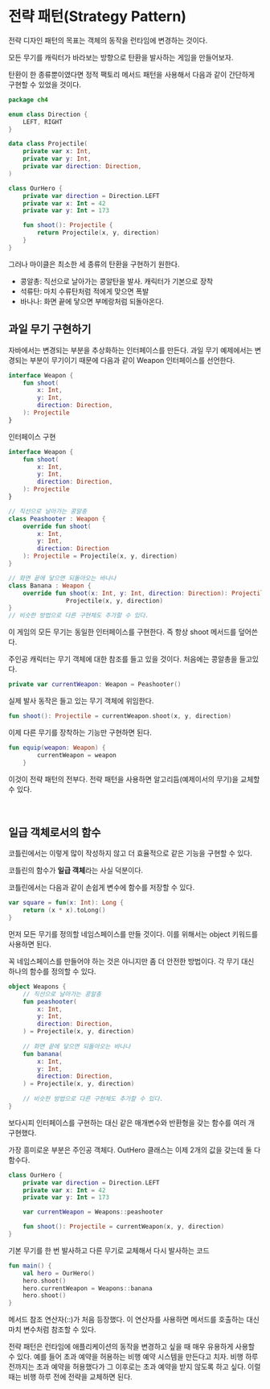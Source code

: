 # 전략 패턴(Strategy Pattern)

전략 디자인 패턴의 목표는 객체의 동작을 런타임에 변경하는 것이다.

모든 무기를 캐릭터가 바라보는 방향으로 탄환을 발사하는 게임을 만들어보자.

탄환이 한 종류뿐이였다면 정적 팩토리 메서드 패턴을 사용해서 다음과 같이 간단하게 구현할 수 있었을 것이다.

```kotlin
package ch4

enum class Direction {
    LEFT, RIGHT
}

data class Projectile(
    private var x: Int,
    private var y: Int,
    private var direction: Direction,
)

class OurHero {
    private var direction = Direction.LEFT
    private var x: Int = 42
    private var y: Int = 173

    fun shoot(): Projectile {
        return Projectile(x, y, direction)
    }
}
```

그러나 마이클은 최소한 세 종류의 탄환을 구현하기 원한다.

- 콩알총: 직선으로 날아가는 콩알탄을 발사. 캐릭터가 기본으로 장착
- 석류탄: 마치 수류탄처럼 적에게 맞으면 폭발
- 바나나: 화면 끝에 닿으면 부메랑처럼 되돌아온다.

## 과일 무기 구현하기

자바에서는 변경되는 부분을 추상화하는 인터페이스를 만든다. 과일 무기 예제에서는 변경되는 부분이 무기이기 때문에 다음과 같이 Weapon 인터페이스를 선언한다.

```kotlin
interface Weapon {
    fun shoot(
        x: Int,
        y: Int,
        direction: Direction,
    ): Projectile
}
```

인터페이스 구현

```kotlin
interface Weapon {
    fun shoot(
        x: Int,
        y: Int,
        direction: Direction,
    ): Projectile
}

// 직선으로 날아가는 콩알총
class Peashooter : Weapon {
    override fun shoot(
        x: Int,
        y: Int,
        direction: Direction
    ): Projectile = Projectile(x, y, direction)
}

// 화면 끝에 닿으면 되돌아오는 바나나
class Banana : Weapon {
    override fun shoot(x: Int, y: Int, direction: Direction): Projectile = 
				Projectile(x, y, direction)
}
// 비슷한 방법으로 다른 구현체도 추가할 수 있다.
```

이 게임의 모든 무기는 동일한 인터페이스를 구현한다. 즉 항상 shoot 메서드를 덮어쓴다.

주인공 캐릭터는 무기 객체에 대한 참조를 들고 있을 것이다. 처음에는 콩알총을 들고있다.

```kotlin
private var currentWeapon: Weapon = Peashooter()
```

실제 발사 동작은 들고 있는 무기 객체에 위임한다.

```kotlin
fun shoot(): Projectile = currentWeapon.shoot(x, y, direction)
```

이제 다른 무기를 장착하는 기능만 구현하면 된다.

```kotlin
fun equip(weapon: Weapon) {
        currentWeapon = weapon
    }
```

이것이 전략 패턴의 전부다. 전략 패턴을 사용하면 알고리듬(예제이서의 무기)을 교체할 수 있다.

<br/>

## 일급 객체로서의 함수

코틀린에서는 이렇게 많이 작성하지 않고 더 효율적으로 같은 기능을 구현할 수 있다.

코틀린의 함수가 **일급 객체**라는 사실 덕분이다.

코틀린에서는 다음과 같이 손쉽게 변수에 함수를 저장할 수 있다.

```kotlin
var square = fun(x: Int): Long {
    return (x * x).toLong()
}
```

먼저 모든 무기를 정의할 네임스페이스를 만들 것이다. 이를 위해서는 object 키워드를 사용하면 된다.

꼭 네임스페이스를 만들어야 하는 것은 아니지만 좀 더 안전한 방법이다. 각 무기 대신 하나의 함수를 정의할 수 있다.

```kotlin
object Weapons {
    // 직선으로 날아가는 콩알총
    fun peashooter(
        x: Int,
        y: Int,
        direction: Direction,
    ) = Projectile(x, y, direction)
    
    // 화면 끝에 닿으면 되돌아오는 바나나
    fun banana(
        x: Int,
        y: Int,
        direction: Direction,
    ) = Projectile(x, y, direction)
    
    // 비슷한 방법으로 다른 구현체도 추가할 수 있다.
}
```

보다시피 인터페이스를 구현하는 대신 같은 매개변수와 반환형을 갖는 함수를 여러 개 구현했다.

가장 흥미로운 부분은 주인공 객체다. OutHero 클래스는 이제 2개의 값을 갖는데 둘 다 함수다.

```kotlin
class OurHero {
    private var direction = Direction.LEFT
    private var x: Int = 42
    private var y: Int = 173

    var currentWeapon = Weapons::peashooter

    fun shoot(): Projectile = currentWeapon(x, y, direction)
}
```

기본 무기를 한 번 발사하고 다른 무기로 교체해서 다시 발사하는 코드

```kotlin
fun main() {
    val hero = OurHero()
    hero.shoot()
    hero.currentWeapon = Weapons::banana
    hero.shoot()
}
```

메서드 참조 연산자(::)가 처음 등장했다. 이 연산자를 사용하면 메서드를 호출하는 대신 마치 변수처럼 참조할 수 있다.

전략 패턴은 런타임에 애플리케이션의 동작을 변경하고 싶을 때 매우 유용하게 사용할 수 있다. 예를 들어 초과 예약을 허용하는 비행 예약 시스템을 만든다고 치자. 비행 하루 전까지는 초과 예약을 허용했다가 그 이후로는 초과 예약을 받지 않도록 하고 싶다. 이럴 때는 비행 하루 전에 전략을 교체하면 된다.
